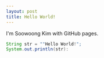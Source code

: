 ```yaml
---
layout: post
title: Hello World!
---
```


I'm Soowoong Kim with GitHub pages.

```java
String str = ""Hello World!";
System.out.println(str):
```
